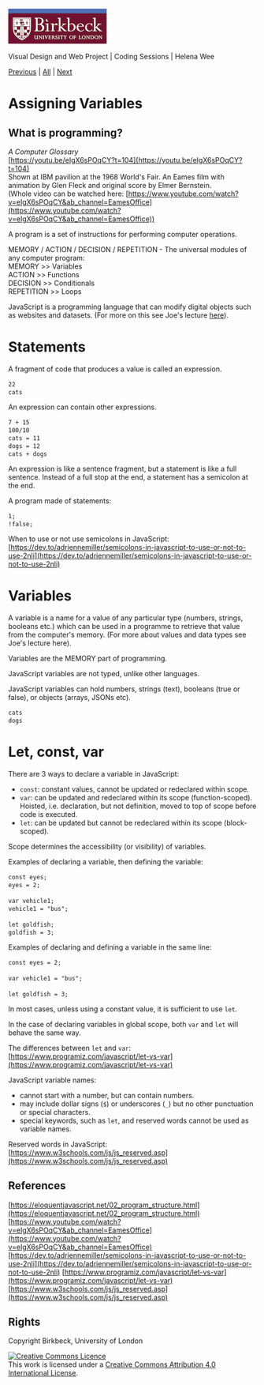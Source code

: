 ![Birkbeck, University of London](images/birkbeck-logo.jpg)

Visual Design and Web Project | Coding Sessions | Helena Wee

[Previous](path/to/file.md) | [All](README.md) | [Next](path/to/file.md)

# Assigning Variables

## What is programming?

*A Computer Glossary*  
[https://youtu.be/eIgX6sPOqCY?t=104](https://youtu.be/eIgX6sPOqCY?t=104)  
Shown at IBM pavilion at the 1968 World's Fair. An Eames film with animation by Glen Fleck and original score by Elmer Bernstein.  
(Whole video can be watched here: [https://www.youtube.com/watch?v=eIgX6sPOqCY&ab_channel=EamesOffice](https://www.youtube.com/watch?v=eIgX6sPOqCY&ab_channel=EamesOffice))

A program is a set of instructions for performing computer operations.  

MEMORY / ACTION / DECISION / REPETITION - The universal modules of any computer program:  
MEMORY >> Variables  
ACTION >> Functions  
DECISION >> Conditionals  
REPETITION >> Loops  

JavaScript is a programming language that can modify digital objects such as websites and datasets. (For more on this see Joe's lecture [here](https://github.com/Birkbeck2/web-dev-ux-lectures-22-23/blob/main/javascript-setup.md)).  

# Statements

A fragment of code that produces a value is called an expression.

```
22
cats
```

An expression can contain other expressions.

```
7 + 15
100/10
cats = 11
dogs = 12
cats + dogs
```

An expression is like a sentence fragment, but a statement is like a full sentence. Instead of a full stop at the end, a statement has a semicolon at the end.

A program made of statements:
```
1;
!false;
```

When to use or not use semicolons in JavaScript:  
[https://dev.to/adriennemiller/semicolons-in-javascript-to-use-or-not-to-use-2nli](https://dev.to/adriennemiller/semicolons-in-javascript-to-use-or-not-to-use-2nli)

# Variables

A variable is a name for a value of any particular type (numbers, strings, booleans etc.) which can be used in a programme to retrieve that value from the computer's memory. (For more about values and data types see Joe's lecture here).

Variables are the MEMORY part of programming.

JavaScript variables are not typed, unlike other languages.

JavaScript variables can hold numbers, strings (text), booleans (true or false), or objects (arrays, JSONs etc).

```
cats
dogs
```

# Let, const, var

There are 3 ways to declare a variable in JavaScript:  
- `const`: constant values, cannot be updated or redeclared within scope.
- `var`: can be updated and redeclared within its scope (function-scoped). Hoisted, i.e. declaration, but not definition, moved to top of scope before code is executed.
- `let`: can be updated but cannot be redeclared within its scope (block-scoped).

Scope determines the accessibility (or visibility) of variables.

Examples of declaring a variable, then defining the variable:
```
const eyes;
eyes = 2;

var vehicle1;
vehicle1 = "bus";

let goldfish;
goldfish = 3;
```

Examples of declaring and defining a variable in the same line:
```
const eyes = 2;

var vehicle1 = "bus";

let goldfish = 3;
```

In most cases, unless using a constant value, it is sufficient to use `let`.

In the case of declaring variables in global scope, both `var` and `let` will behave the same way.

The differences between `let` and `var`:  
[https://www.programiz.com/javascript/let-vs-var](https://www.programiz.com/javascript/let-vs-var)

JavaScript variable names:  
- cannot start with a number, but can contain numbers.
- may include dollar signs (`$`) or underscores (`_`) but no other punctuation or special characters.
- special keywords, such as `let`, and reserved words cannot be used as variable names.

Reserved words in JavaScript:  
[https://www.w3schools.com/js/js_reserved.asp](https://www.w3schools.com/js/js_reserved.asp)



## References
[https://eloquentjavascript.net/02_program_structure.html](https://eloquentjavascript.net/02_program_structure.html)
[https://www.youtube.com/watch?v=eIgX6sPOqCY&ab_channel=EamesOffice](https://www.youtube.com/watch?v=eIgX6sPOqCY&ab_channel=EamesOffice)
[https://dev.to/adriennemiller/semicolons-in-javascript-to-use-or-not-to-use-2nli](https://dev.to/adriennemiller/semicolons-in-javascript-to-use-or-not-to-use-2nli)
[https://www.programiz.com/javascript/let-vs-var](https://www.programiz.com/javascript/let-vs-var)
[https://www.w3schools.com/js/js_reserved.asp](https://www.w3schools.com/js/js_reserved.asp)

## Rights
Copyright Birkbeck, University of London

<a rel="license" href="http://creativecommons.org/licenses/by/4.0/"><img alt="Creative Commons Licence" src="https://i.creativecommons.org/l/by/4.0/88x31.png" /></a><br />This work is licensed under a <a rel="license" href="http://creativecommons.org/licenses/by/4.0/">Creative Commons Attribution 4.0 International License</a>.
